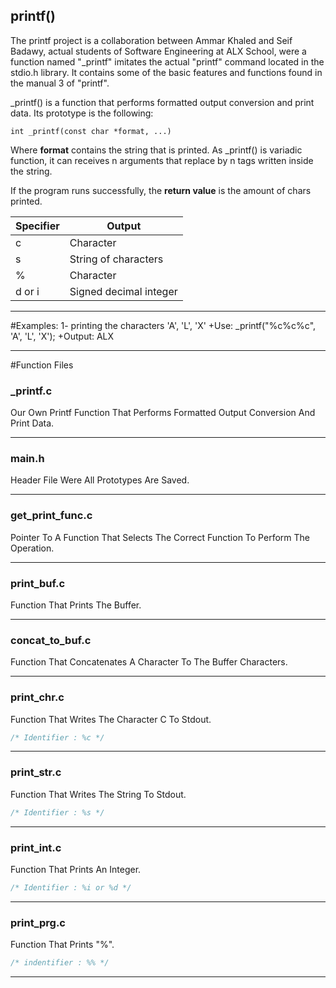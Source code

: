 ## printf()
The printf project is a collaboration between Ammar Khaled  and Seif Badawy, actual students of Software Engineering at ALX School, were a function named "_printf" imitates the actual "printf" command located in the stdio.h library. It contains some of the basic features and functions found in the manual 3 of "printf".

_printf() is a function that performs formatted output conversion and print data. Its prototype is the following:

	int _printf(const char *format, ...)

Where **format** contains the string that is printed. As _printf() is variadic function, it can receives n arguments that replace by n tags written inside the string.

	
If the program runs successfully, the **return value** is the amount of chars printed.
	
| Specifier | Output |
| ------------- | ------------- |
| c  | Character  |
| s  | String of characters  |
| %  | Character  |
| d or i | Signed decimal integer |

----------------------------------------------

#Examples:
1- printing the characters 'A', 'L', 'X'
	+Use: _printf("%c%c%c", 'A', 'L', 'X');
	+Output: ALX
	
---------------------------------------------
#Function Files
### _printf.c
Our Own Printf Function That Performs Formatted Output Conversion And Print Data.

------------

### main.h
Header File Were All Prototypes Are Saved.

------------

### get_print_func.c
Pointer To A Function That Selects The Correct Function To Perform The Operation.

------------

### print_buf.c
Function That Prints The Buffer.

------------

### concat_to_buf.c
Function That Concatenates A Character To The Buffer Characters.

------------

### print_chr.c
Function That Writes The Character C To Stdout.
```c
/* Identifier : %c */
```

------------

### print_str.c
Function That Writes The String To Stdout.
```c
/* Identifier : %s */
```

------------

### print_int.c
Function That Prints An Integer.
```c
/* Identifier : %i or %d */
```

------------
### print_prg.c
Function That Prints "%".
```c
/* indentifier : %% */
```
------------
